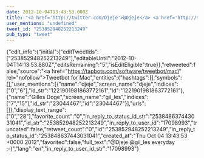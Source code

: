 ```yaml
---
date: 2012-10-04T13:43:53.000Z
title: "<a href='http://twitter.com/Djeje'>@Djeje</a> <a href='http://twitter.com/gil_les'>@gil_les</a> everyday ;-)″"
user_mentions: "undefined"
tweet_id: "253852948252213249"
pub_type: "tweet"
---
```

{"edit_info":{"initial":{"editTweetIds":["253852948252213249"],"editableUntil":"2012-10-04T14:13:53.880Z","editsRemaining":"5","isEditEligible":true}},"retweeted":false,"source":"<a href=\"https://tapbots.com/software/tweetbot/mac\" rel=\"nofollow\">Tweetbot for Mac</a>","entities":{"hashtags":[],"symbols":[],"user_mentions":[{"name":"djeje","screen_name":"djeje","indices":["0","6"],"id_str":"1221901981863772161","id":"1221901981863772161"},{"name":"Gilles Doge","screen_name":"gil_les","indices":["7","15"],"id_str":"23044467","id":"23044467"}],"urls":[]},"display_text_range":["0","28"],"favorite_count":"0","in_reply_to_status_id_str":"253848637443031041","id_str":"253852948252213249","in_reply_to_user_id":"17098993","truncated":false,"retweet_count":"0","id":"253852948252213249","in_reply_to_status_id":"253848637443031041","created_at":"Thu Oct 04 13:43:53 +0000 2012","favorited":false,"full_text":"@Djeje @gil_les everyday ;-)","lang":"en","in_reply_to_user_id_str":"17098993"}
